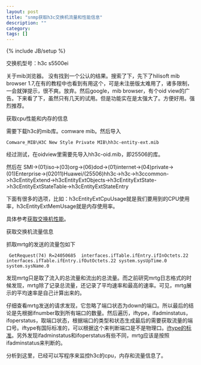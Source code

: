 ```yaml
---
layout: post
title: "snmp获取h3c交换机流量和性能信息"
description: ""
category: 
tags: []
---
```

{% include JB/setup %}

交换机型号：h3c s5500ei

关于mib浏览器。
没有找到一个公认的结果。搜索了下，先下了hilisoft mib browser 1.7,在有的教程中也看到有用这个，可是未注册版太难用了，诸多限制，一会就弹提示，很不爽。放弃。然后google，mib browser，有个oid view的广告。下来看了下，虽然只有几天的试用。但是功能实在是太强大了。方便好用。强烈推荐。

获取cpu性能和内存的信息

需要下载h3c的mib库。comware mib。然后导入

	Comware_MIB\H3C New Style Private MIB\hh3c-entity-ext.mib
经过测试，在oidview里需要先导入hh3c-oid.mib，即25506的库。

然后在
	SMI->(01)iso->(03)org->(06)dod->(01)internet->(04)private->(01)Enterprise->(02011)Huawei/(25506)hh3c->h3c->h3ccommon->h3cEntityExtend->h3cEntityExtObjects->h3cEntityExtState->h3cEntityExtStateTable->h3cEntityExtStateEntry

下面有很多的选项，比如：h3cEntityExtCpuUsage就是我们要用到的CPU使用率，h3cEntityExtMemUsage就是内存使用率。

具体参考[获取交换机性能](http://hi.baidu.com/zcc_zhu/item/9259f2bcb7abc645ba0e1228)。

获取交换机流量信息

抓取mrtg的发送的流量包如下

	 GetRequest(74) R=24050685  interfaces.ifTable.ifEntry.ifInOctets.22 interfaces.ifTable.ifEntry.ifOutOctets.22 system.sysUpTime.0 system.sysName.0 
发现mrtg只是取了流入的总流量和流出的总流量。而之前研究mrtg日志格式的时候发现，mrtg除了记录总流量，还记录了平均速率和最高的速率。可见，mrtg展示的平均速率是自己计算出来的。

仔细查看mrtg发送的请求发现，它忽略了端口状态为down的端口。所以最后的结论是先根据ifnumber取到所有端口的数量。然后遍历，iftype，ifadminstatus，ifoperstatus，取端口状态，根据端口的类型和状态生成最后的需要获取流量的端口号。iftype有国际标准的，可以根据这个来判断端口是不是物理口。[iftype的标准](http://tools.cisco.com/Support/SNMP/do/BrowseOID.do?local=en&translate=Translate&objectInput=1.3.6.1.2.1.2.2.1.3)。另外发现ifadminstatus和ifoperstatus有些不同，mrtg应该是按照ifadminstatus来判断的。

分析到这里，已经可以写程序来监控h3c的cpu，内存和流量信息了。
